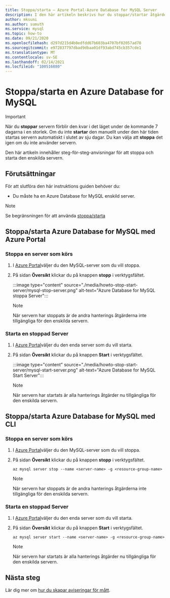 ```yaml
---
title: Stoppa/starta – Azure Portal-Azure Database for MySQL Server
description: I den här artikeln beskrivs hur du stoppar/startar åtgärder i Azure Database for MySQL.
author: mksuni
ms.author: sumuth
ms.service: mysql
ms.topic: how-to
ms.date: 09/21/2020
ms.openlocfilehash: d297d215d4b0edfdd67b603ba4707bf02057ad78
ms.sourcegitcommit: e972837797dbad9dbaa01df93abd745cb357cde1
ms.translationtype: MT
ms.contentlocale: sv-SE
ms.lasthandoff: 02/14/2021
ms.locfileid: "100516880"
---
```

# <a name="stopstart-an-azure-database-for-mysql"></a>Stoppa/starta en Azure Database for MySQL

> [!IMPORTANT]
>  När du **stoppar** servern förblir den kvar i det läget under de kommande 7 dagarna i en storlek. Om du inte **startar** den manuellt under den här tiden startas servern automatiskt i slutet av sju dagar. Du kan välja att **stoppa** det igen om du inte använder servern.

Den här artikeln innehåller steg-för-steg-anvisningar för att stoppa och starta den enskilda servern.

## <a name="prerequisites"></a>Förutsättningar

För att slutföra den här instruktions guiden behöver du:

-   Du måste ha en Azure Database for MySQL enskild server.

> [!NOTE]
> Se begränsningen för att använda [stoppa/starta](concepts-servers.md#limitations-of-stopstart-operation)

## <a name="how-to-stopstart-the-azure-database-for-mysql-using-azure-portal"></a>Stoppa/starta Azure Database for MySQL med Azure Portal

### <a name="stop-a-running-server"></a>Stoppa en server som körs

1.  I [Azure Portal](https://portal.azure.com/)väljer du den MySQL-server som du vill stoppa.

2.  På sidan **Översikt** klickar du på knappen **stopp** i verktygsfältet.

    :::image type="content" source="./media/howto-stop-start-server/mysql-stop-server.png" alt-text="Azure Database for MySQL stoppa Server":::

    > [!NOTE]
    > När servern har stoppats är de andra hanterings åtgärderna inte tillgängliga för den enskilda servern.

### <a name="start-a-stopped-server"></a>Starta en stoppad Server

1.  I [Azure Portal](https://portal.azure.com/)väljer du den enda server som du vill starta.

2.  På sidan **Översikt** klickar du på knappen **Start** i verktygsfältet.

    :::image type="content" source="./media/howto-stop-start-server/mysql-start-server.png" alt-text="Azure Database for MySQL Start Server":::

    > [!NOTE]
    > När servern har startats är alla hanterings åtgärder nu tillgängliga för den enskilda servern.

## <a name="how-to-stopstart-the-azure-database-for-mysql-using-cli"></a>Stoppa/starta Azure Database for MySQL med CLI

### <a name="stop-a-running-server"></a>Stoppa en server som körs

1.  I [Azure Portal](https://portal.azure.com/)väljer du den MySQL-server som du vill stoppa.

2.  På sidan **Översikt** klickar du på knappen **stopp** i verktygsfältet.

    ```azurecli-interactive
    az mysql server stop --name <server-name> -g <resource-group-name>
    ```
    > [!NOTE]
    > När servern har stoppats är de andra hanterings åtgärderna inte tillgängliga för den enskilda servern.

### <a name="start-a-stopped-server"></a>Starta en stoppad Server

1.  I [Azure Portal](https://portal.azure.com/)väljer du den enda server som du vill starta.

2.  På sidan **Översikt** klickar du på knappen **Start** i verktygsfältet.

    ```azurecli-interactive
    az mysql server start --name <server-name> -g <resource-group-name>
    ```
    > [!NOTE]
    > När servern har startats är alla hanterings åtgärder nu tillgängliga för den enskilda servern.

## <a name="next-steps"></a>Nästa steg
Lär dig mer om [hur du skapar aviseringar för mått](howto-alert-on-metric.md).
